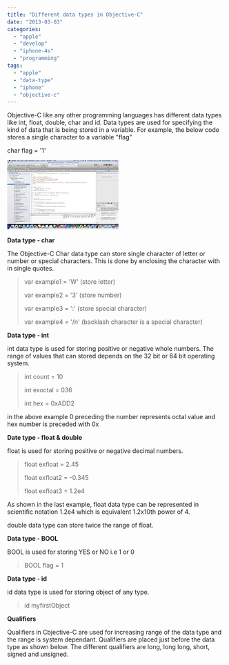 ```yaml
---
title: "Different data types in Objective-C"
date: "2013-03-03"
categories: 
  - "apple"
  - "develop"
  - "iphone-4s"
  - "programming"
tags: 
  - "apple"
  - "data-type"
  - "iphone"
  - "objective-c"
---
```


Objective-C like any other programming languages has different data types like int, float, double, char and id. Data types are used for specifying the kind of data that is being stored in a variable. For example, the below code stores a single character to a variable "flag"

char flag = '1'

![201303031336.jpg](images/201303031336.jpg)

**Data type - char**

The Objective-C Char data type can store single character of letter or number or special characters. This is done by enclosing the character with in single quotes.

> var example1 = 'W' (store letter)     
> 
> var example2 = '3' (store number)
> 
> var example3 = ':' (store special character)
> 
> var example4 = '/n' (backlash character is a special character)  

**Data type - int**

int data type is used for storing positive or negative whole numbers. The range of values that can stored depends on the 32 bit or 64 bit operating system.

> int count = 10
> 
> int exoctal = 036
> 
> int hex = 0xADD2

in the above example 0 preceding the number represents octal value and hex number is preceded with 0x

**Date type - float & double**

float is used for storing positive or negative decimal numbers.

> float exfloat = 2.45
> 
> float exfloat2 = -0.345
> 
> float exfloat3 = 1.2e4

As shown in the last example, float data type can be represented in scientific notation 1.2e4 which is equivalent 1.2x10th power of 4.

double data type can store twice the range of float.

**Data type - BOOL**

BOOL is used for storing YES or NO i.e 1 or 0

> BOOL flag = 1

**Data type - id**

id data type is used for storing object of any type.

> id myfirstObject

**Qualifiers**

Qualifiers in Cbjective-C are used for increasing range of the data type and the range is system dependant. Qualifiers are placed just before the data type as shown below. The different qualifiers are long, long long, short, signed and unsigned.
